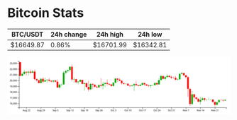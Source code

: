 # Bitcoin Stats

BTC/USDT|24h change|24h high|24h low|
|---|---|---|---|
|$16649.87|0.86%|$16701.99|$16342.81|

<img src="./chart.svg">
